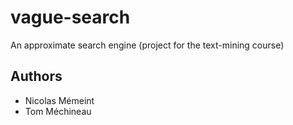 # vague-search
An approximate search engine (project for the text-mining course)

## Authors

- Nicolas Mémeint
- Tom Méchineau
